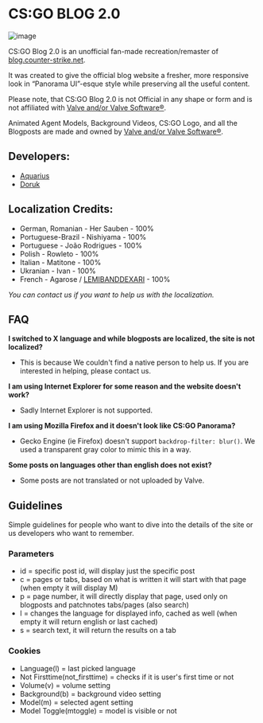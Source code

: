 # CS:GO BLOG 2.0
![image](https://user-images.githubusercontent.com/31861541/187100255-471d9f57-0708-460a-8541-817258671b77.png)

CS:GO Blog 2.0 is an unofficial fan-made recreation/remaster of [blog.counter-strike.net](https://blog.counter-strike.net).

It was created to give the official blog website a fresher, more responsive look in “Panorama UI”-esque style while preserving all the useful content.

Please note, that CS:GO Blog 2.0 is not Official in any shape or form and is not affiliated with [Valve and/or Valve Software®](https://www.valvesoftware.com/en/).

Animated Agent Models, Background Videos, CS:GO Logo, and all the Blogposts are made and owned by [Valve and/or Valve Software®](https://www.valvesoftware.com/en/).

## Developers:
- [Aquarius](https://github.com/aquaismissing)
- [Doruk](https://github.com/DorukSega)

## Localization Credits:
- German, Romanian - Her Sauben - 100%
- Portuguese-Brazil - Nishiyama - 100%
- Portuguese - João Rodrigues - 100%
- Polish - Rowleto - 100%
- Italian - Matitone - 100%
- Ukranian - Ivan - 100%
- French - Agarose / [LEMIBANDDEXARI](https://github.com/LEMIBANDDEXARI) - 100%

*You can contact us if you want to help us with the localization.*

## FAQ
**I switched to X language and while blogposts are localized, the site is not localized?**
- This is because We couldn't find a native person to help us. If you are interested in helping, please contact us.

**I am using Internet Explorer for some reason and the website doesn't work?**
- Sadly Internet Explorer is not supported.

**I am using Mozilla Firefox and it doesn't look like CS:GO Panorama?**
- Gecko Engine (ie Firefox) doesn't support `backdrop-filter: blur()`. We used a transparent gray color to mimic this in a way.

**Some posts on languages other than english does not exist?**
- Some posts are not translated or not uploaded by Valve.

## Guidelines
Simple guidelines for people who want to dive into the details of the site or us developers who want to remember.
### Parameters
- id = specific post id, will display just the specific post  
- c = pages or tabs, based on what is written it will start with that page (when empty it will display M)
- p = page number, it will directly display that page, used only on blogposts and patchnotes tabs/pages (also search)
- l = changes the language for displayed info, cached as well (when empty it will return english or last cached)
- s = search text, it will return the results on a tab
### Cookies
- Language(l) = last picked language
- Not Firsttime(not_firsttime) = checks if it is user's first time or not
- Volume(v) = volume setting
- Background(b) = background video setting
- Model(m) = selected agent setting
- Model Toggle(mtoggle) = model is visible or not 

